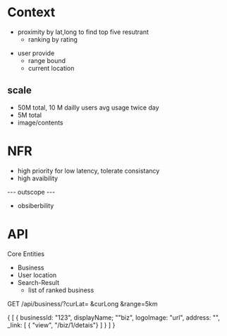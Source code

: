 












# Context

- proximity by lat,long to find top five resutrant
  - ranking by rating

* user provide   
  - range bound
  - current location 


## scale
* 50M total, 10 M dailly users avg usage twice day
* 5M total
* image/contents

# NFR
- high priority for low latency, tolerate consistancy
- high avaibility 

--- outscope ---
- obsiberbility



# API
Core Entities
- Business
- User location
- Search-Result
  - list of ranked business

GET /api/business/?curLat= &curLong &range=5km

{
    [
        {
            businessId: "123",
            displayName; ""biz",
            logoImage: "url",
            address: "",
            _link: [
                { "view", "/biz/1/detais"}
            ]
        }
    ]
}
